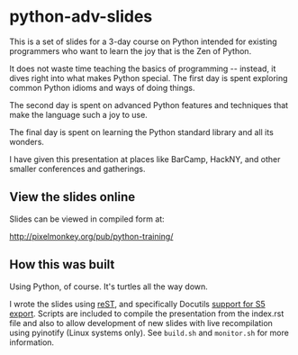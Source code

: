 # python-adv-slides

This is a set of slides for a 3-day course on Python intended for existing programmers who want to learn the joy that is the Zen of Python.

It does not waste time teaching the basics of programming -- instead, it dives right into what makes Python special. The first day is spent exploring common Python idioms and ways of doing things.

The second day is spent on advanced Python features and techniques that make the language such a joy to use.

The final day is spent on learning the Python standard library and all its wonders.

I have given this presentation at places like BarCamp, HackNY, and other smaller conferences and gatherings.

## View the slides online

Slides can be viewed in compiled form at:

http://pixelmonkey.org/pub/python-training/

## How this was built

Using Python, of course. It's turtles all the way down.

I wrote the slides using [reST](http://docutils.sourceforge.net/rst.html), and specifically Docutils [support for S5 export](http://docutils.sourceforge.net/docs/user/slide-shows.html). Scripts are included to compile the presentation from the index.rst file and also to allow development of new slides with live recompilation using pyinotify (Linux systems only). See `build.sh` and `monitor.sh` for more information.
